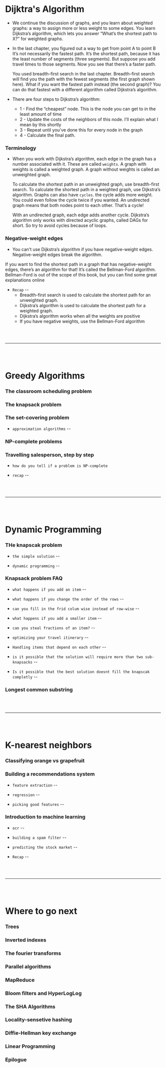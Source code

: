 # Dijktra's Algorithm

- We continue the discussion of graphs, and you
learn about weighted graphs: a way to assign
more or less weight to some edges. You learn Dijkstra’s algorithm, which lets you
answer “What’s the shortest path to X?” for
weighted graphs.

- In the last chapter, you figured out a way to get from point A to point B It’s not necessarily the fastest path. It’s the shortest path, because it has
the least number of segments (three segments). But suppose you add
travel times to those segments. Now you see that there’s a faster path.

  You used breadth-first search in the last chapter. Breadth-first search
will find you the path with the fewest segments (the first graph shown
here). What if you want the fastest path instead (the second graph)? You
can do that fastest with a different algorithm called Dijkstra’s algorithm. 

- There are four steps to Dijkstra’s algorithm:
  - 1 - Find the “cheapest” node. This is the node you can get to in the least
amount of time
  - 2 - Update the costs of the neighbors of this node. I’ll explain what I
mean by this shortly
  - 3 - Repeat until you’ve done this for every node in the graph
  - 4 - Calculate the final path.

### Terminology

- When you work with Dijkstra’s algorithm, each edge in the graph has a
number associated with it. These are called `weights`. A graph with weights is called a weighted graph. A graph without
weights is called an unweighted graph.

  To calculate the shortest path in an unweighted graph, use breadth-first
search. To calculate the shortest path in a weighted graph, use Dijkstra’s
algorithm. Graphs can also have `cycles`. the cycle adds more weight. You
could even follow the cycle twice if you wanted. An undirected graph means that both nodes point to each other. That’s
a cycle!

  With an undirected graph, each edge adds another cycle.
Dijkstra’s algorithm only works with directed acyclic graphs,
called DAGs for short. So try to avoid cycles because of loops.

### Negative-weight edges

-  You can’t use
Dijkstra’s algorithm if you have negative-weight edges. Negative-weight
edges break the algorithm.

  If you want to find the shortest path in a graph
that has negative-weight edges, there’s an algorithm for that! It’s called
the Bellman-Ford algorithm. Bellman-Ford is out of the scope of this
book, but you can find some great explanations online

- `Recap` --
  - Breadth-first search is used to calculate the shortest path for
an unweighted graph.
  - Dijkstra’s algorithm is used to calculate the shortest path for
a weighted graph.
  - Dijkstra’s algorithm works when all the weights are positive
  - If you have negative weights, use the Bellman-Ford algorithm
  
<br>
<br>

---

<Br>
<br>
  
# Greedy Algorithms

### The classroom scheduling problem

### The knapsack problem

### The set-covering problem

- `approximation algorithms` --

### NP-complete problems

### Travelling salesperson, step by step

- `how do you tell if a problem is NP-complete` 

- `recap` --

<br>
<br>

---

<Br>
<Br>
  
# Dynamic Programming

### THe knapscak problem

- `the simple solution` --

- `dynamic programming` --

### Knapsack problem FAQ

- `what happens if you add an item` --

- `what happens if you change the order of the rows` --

- `can you fill in the frid colum wise instead of row-wise` --

- `what happens if you add a smaller item` -- 

- `can you steal fractions of an item?` --

- `optimizing your travel itinerary` --

- `Handling items that depend on each other` --

- `is it possible that the solution will require more than two sub-knapsacks` --

- `Is it possible that the best solution doesnt fill the knapscak completly` --

### Longest common substring

<br>
<br>

---

<br>
<Br>
  
# K-nearest neighbors

### Classifying orange vs grapefruit

### Building a recommendations system

- `feature extraction` --

- `regression` --

- `picking good features` --

### Introduction to machine learning

- `ocr` --

- `building a spam filter` --

- `predicting the stock market` --

- `Recap` --

<br>
<br>

---

<Br>
<br>
  
# Where to go next

### Trees

### Inverted indexes

### The fourier transforms

### Parallel algorithms

### MapReduce

### Bloom filters and HyperLogLog

### The SHA Algorithms

### Locality-sensetive hashing

### Diffie-Hellman key exchange

### Linear Programming 

### Epilogue
